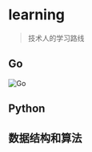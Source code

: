 # learning

> 技术人的学习路线



## Go 



![Go](/Users/zhengyansheng/go/src/github.com/zhengyansheng/learning/imgs/Go.png)





## Python





## 数据结构和算法




